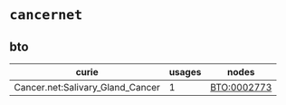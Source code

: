 # `cancernet`

## bto

| curie                            |   usages | nodes                                                     |
|----------------------------------|----------|-----------------------------------------------------------|
| Cancer.net:Salivary_Gland_Cancer |        1 | [BTO:0002773](http://purl.obolibrary.org/obo/BTO_0002773) |

